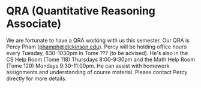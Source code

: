 # QRA (Quantitative Reasoning Associate)

We are fortunate to have a QRA working with us this semester. Our QRA
is Percy Pham (phamph@dickinson.edu). Percy will be holding office
hours every Tuesday, 830-1030pm in Tome ??? (to
be advised). He's also in the CS Help Room (Tome 118) Thursdays
8:00-9:30pm and the Math Help Room (Tome 120) Mondays 9:30-11:00pm.
He can assist with homework assignments and understanding of course
material. Please contact Percy directly for more details.
